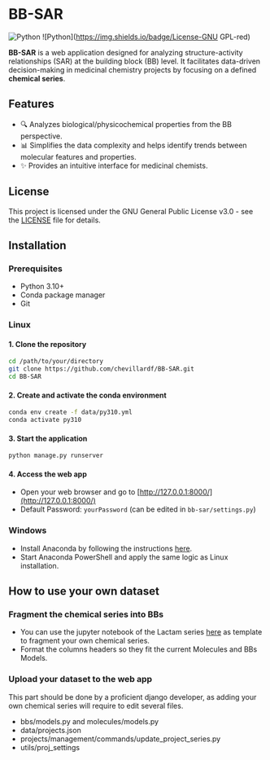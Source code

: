 # BB-SAR
![Python](https://img.shields.io/badge/Python-3.10-blue)
![Python](https://img.shields.io/badge/License-GNU GPL-red)

**BB-SAR** is a web application designed for analyzing structure-activity relationships (SAR) at the building block (BB) level. It facilitates data-driven decision-making in medicinal chemistry projects by focusing on a defined **chemical series**.

## Features
- :mag: Analyzes biological/physicochemical properties from the BB perspective.
- :bar_chart: Simplifies the data complexity and helps identify trends between molecular features and properties.
- :sparkles: Provides an intuitive interface for medicinal chemists.

## License
This project is licensed under the GNU General Public License v3.0 - see the [LICENSE](./LICENSE) file for details.

## Installation

### Prerequisites
- Python 3.10+
- Conda package manager
- Git

### Linux

#### 1. Clone the repository
```bash
cd /path/to/your/directory
git clone https://github.com/chevillardf/BB-SAR.git
cd BB-SAR
```

#### 2. Create and activate the conda environment
```bash
conda env create -f data/py310.yml
conda activate py310
```

#### 3. Start the application
```bash
python manage.py runserver
```

#### 4. Access the web app
- Open your web browser and go to [http://127.0.0.1:8000/](http://127.0.0.1:8000/)
- Default Password: `yourPassword` (can be edited in `bb-sar/settings.py`)

### Windows
- Install Anaconda by following the instructions [here](https://docs.anaconda.com/anaconda/install/windows/).
- Start Anaconda PowerShell and apply the same logic as Linux installation.

## How to use your own dataset
### Fragment the chemical series into BBs
- You can use the jupyter notebook of the Lactam series [here](https://github.com/chevillardf/BB-SAR/blob/master/data/format_DORA_Lactam_bbs.ipynb) as template to fragment your own chemical series.
- Format the columns headers so they fit the current Molecules and BBs Models.

### Upload your dataset to the web app
This part should be done by a proficient django developer, as adding your own chemical series will require to edit several files.
- bbs/models.py and molecules/models.py
- data/projects.json
- projects/management/commands/update_project_series.py
- utils/proj_settings
